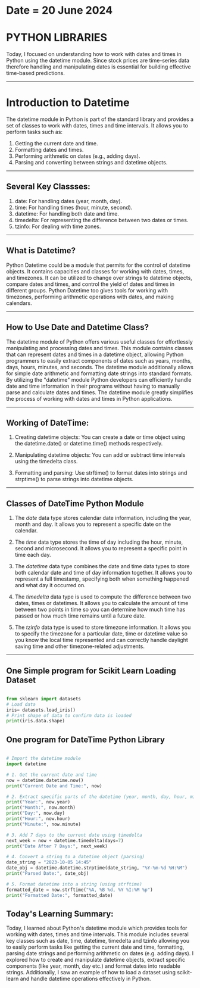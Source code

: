 # Date = 20 June 2024
# PYTHON LIBRARIES
Today, I focused on understanding how to work with dates and times in Python using the datetime module. Since stock prices are time-series data therefore handling and manipulating dates is essential for building effective time-based predictions.

---

# Introduction to Datetime
The datetime module in Python is part of the standard library and provides a set of classes to work with dates, times and time intervals. It allows you to perform tasks such as:
1. Getting the current date and time.
2. Formatting dates and times.
3. Performing arithmetic on dates (e.g., adding days).
4. Parsing and converting between strings and datetime objects.

---

##  Several Key Classses:

1. date: For handling dates (year, month, day).
2. time: For handling times (hour, minute, second).
3. datetime: For handling both date and time.
4. timedelta: For representing the difference between two dates or times.
5. tzinfo: For dealing with time zones.

---

## What is Datetime?
Python Datetime could be a module that permits for the control of datetime objects. It contains capacities and classes for working with dates, times, and timezones. It can be utilized to change over strings to datetime objects, compare dates and times, and control the yield of dates and times in different groups. Python Datetime too gives tools for working with timezones, performing arithmetic operations with dates, and making calendars. 

---

## How to Use Date and Datetime Class?

The datetime module of Python offers various useful classes for effortlessly manipulating and processing dates and times. This module contains classes that can represent dates and times in a datetime object, allowing Python programmers to easily extract components of dates such as years, months, days, hours, minutes, and seconds. The datetime module additionally allows for simple date arithmetic and formatting date strings into standard formats. By utilizing the "datetime" module Python developers can efficiently handle date and time information in their programs without having to manually parse and calculate dates and times. The datetime module greatly simplifies the process of working with dates and times in Python applications.

---

## Working of DateTime:

1. Creating datetime objects: You can create a date or time object using the datetime.date() or datetime.time() methods respectively.

2. Manipulating datetime objects: You can add or subtract time intervals using the timedelta class.

3. Formatting and parsing: Use strftime() to format dates into strings and strptime() to parse strings into datetime objects.

---

## Classes of DateTime Python Module

1. The *date* data type stores calendar date information, including the year, month and day. It allows you to represent a specific date on the calendar.

2. The *time* data type stores the time of day including the hour, minute, second and microsecond. It allows you to represent a specific point in time each day.

3. The *datetime* data type combines the date and time data types to store both calendar date and time of day information together. It allows you to represent a full timestamp, specifying both when something happened and what day it occurred on.

4. The *timedelta* data type is used to compute the difference between two dates, times or datetimes. It allows you to calculate the amount of time between two points in time so you can determine how much time has passed or how much time remains until a future date.

5. The *tzinfo* data type is used to store timezone information. It allows you to specify the timezone for a particular date, time or datetime value so you know the local time represented and can correctly handle daylight saving time and other timezone-related adjustments.

---


## One Simple program for Scikit Learn Loading Dataset

```python

from sklearn import datasets
# Load data
iris= datasets.load_iris()
# Print shape of data to confirm data is loaded
print(iris.data.shape)

```

## One program for DateTime Python Library

```python

# Import the datetime module
import datetime

# 1. Get the current date and time
now = datetime.datetime.now()
print("Current Date and Time:", now)

# 2. Extract specific parts of the datetime (year, month, day, hour, minute, second)
print("Year:", now.year)
print("Month:", now.month)
print("Day:", now.day)
print("Hour:", now.hour)
print("Minute:", now.minute)

# 3. Add 7 days to the current date using timedelta
next_week = now + datetime.timedelta(days=7)
print("Date After 7 Days:", next_week)

# 4. Convert a string to a datetime object (parsing)
date_string = "2023-10-05 14:45"
date_obj = datetime.datetime.strptime(date_string, "%Y-%m-%d %H:%M")
print("Parsed Date:", date_obj)

# 5. Format datetime into a string (using strftime)
formatted_date = now.strftime("%A, %B %d, %Y %I:%M %p")
print("Formatted Date:", formatted_date)


```

## Today's Learning Summary:
Today, I learned about Python's datetime module which provides tools for working with dates, times and time intervals. This module includes several key classes such as date, time, datetime, timedelta and tzinfo allowing you to easily perform tasks like getting the current date and time, formatting, parsing date strings and performing arithmetic on dates (e.g. adding days). I explored how to create and manipulate datetime objects, extract specific components (like year, month, day etc.) and format dates into readable strings. Additionally, I saw an example of how to load a dataset using scikit-learn and handle datetime operations effectively in Python.



